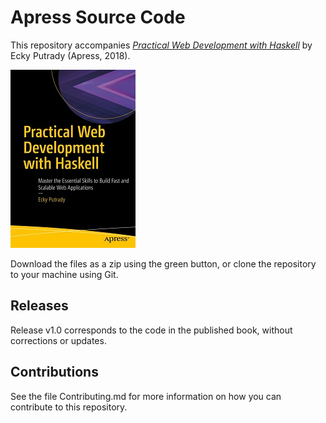 # Apress Source Code

This repository accompanies [*Practical Web Development with Haskell*](http://www.apress.com/9781484237380) by Ecky Putrady (Apress, 2018).

[comment]: #cover
![Cover image](9781484237380.jpg)

Download the files as a zip using the green button, or clone the repository to your machine using Git.

## Releases

Release v1.0 corresponds to the code in the published book, without corrections or updates.

## Contributions

See the file Contributing.md for more information on how you can contribute to this repository.
